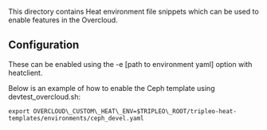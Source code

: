This directory contains Heat environment file snippets which can
be used to enable features in the Overcloud.

Configuration
-------------

These can be enabled using the -e [path to environment yaml] option with
heatclient.

Below is an example of how to enable the Ceph template using
devtest\_overcloud.sh:

    export OVERCLOUD\_CUSTOM\_HEAT\_ENV=$TRIPLEO\_ROOT/tripleo-heat-templates/environments/ceph_devel.yaml

